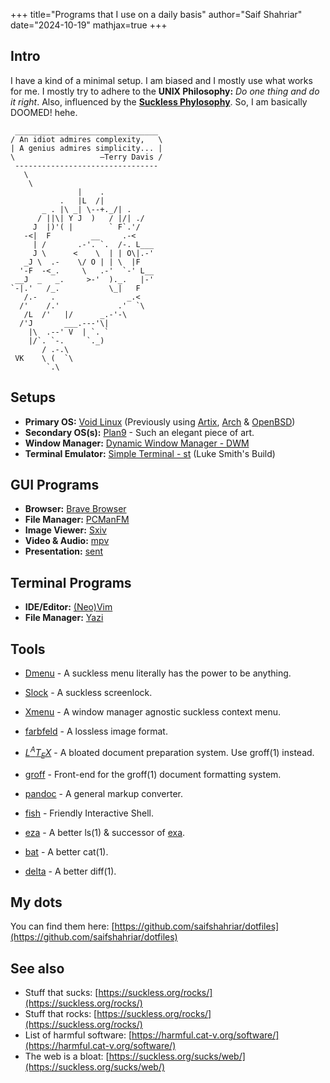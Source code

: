 +++
title="Programs that I use on a daily basis"
author="Saif Shahriar"
date="2024-10-19"
mathjax=true
+++

## Intro
I have a kind of a minimal setup. I am biased and I mostly use what works for
me. I mostly try to adhere to the **UNIX Philosophy:** *Do one thing and do it
right*. Also, influenced by the **[Suckless Phylosophy](https://suckless.org/philosophy/)**.
So, I am basically DOOMED! hehe.

```text
 ________________________________
/ An idiot admires complexity,   \
| A genius admires simplicity... |
\                   —Terry Davis /
 --------------------------------
   \
    \
               |    .
           .   |L  /|
       _ . |\ _| \--+._/| .
      / ||\| Y J  )   / |/| ./
     J  |)'( |        ` F`.'/
   -<|  F         __     .-<
     | /       .-'. `.  /-. L___
     J \      <    \  | | O\|.-'
   _J \  .-    \/ O | | \  |F
  '-F  -<_.     \   .-'  `-' L__
 __J  _   _.     >-'  )._.   |-'
`-|.'   /_.           \_|   F
   /.-   .                _.<
  /'    /.'             .'  `\
   /L  /'   |/      _.-'-\
  /'J       ___.---'\|
    |\  .--' V  | `. `
    |/`. `-.     `._)
       / .-.\
 VK    \ (  `\
        `.\
```

## Setups
- **Primary OS:** [Void Linux](https://voidlinux.org/) (Previously using [Artix](https://artixlinux.org/), [Arch](https://archlinux.org/) & [OpenBSD](https://www.openbsd.org/))
- **Secondary OS(s):** [Plan9](https://p9f.org/) - Such an elegant piece of art.
- **Window Manager:** [Dynamic Window Manager - DWM](https://github.com/saifshahriar/dwm-saif)
- **Terminal Emulator:** [Simple Terminal - st](https://github.com/saifshahriar/st) (Luke Smith's Build)

## GUI Programs
- **Browser:** [Brave Browser](https://brave.com/)
- **File Manager:** [PCManFM](https://wiki.archlinux.org/title/PCManFM)
- **Image Viewer:** [Sxiv](https://github.com/xyb3rt/sxiv)
- **Video & Audio:** [mpv](https://mpv.io/)
- **Presentation:** [sent](https://tools.suckless.org/sent/)

## Terminal Programs
- **IDE/Editor:** [(Neo)Vim](https://www.vim.org/)
- **File Manager:** [Yazi](https://github.com/sxyazi/yazi)

## Tools
- [Dmenu](https://github.com/saifshahriar/dmenu) - A suckless menu literally has the power to be anything.<br/>
- [Slock](https://tools.suckless.org/sent/) - A suckless screenlock.
- [Xmenu](https://github.com/phillbush/xmenu) - A window manager agnostic suckless context menu.
- [farbfeld](https://tools.suckless.org/farbfeld/) - A lossless image format.

- [$L^{A}T_{E}X$](https://www.latex-project.org/) - A bloated document preparation system. Use groff(1) instead.
- [groff](https://www.gnu.org/software/groff/) - Front-end for the groff(1) document formatting system.
- [pandoc](https://pandoc.org/) - A general markup converter.

- [fish](https://github.com/fish-shell/fish-shell) - Friendly Interactive Shell.
- [eza](https://github.com/eza-community/eza)  - A better ls(1) & successor of [exa](https://the.exa.website/).
- [bat](https://github.com/sharkdp/bat) - A better cat(1).
- [delta](https://github.com/dandavison/delta) - A better diff(1).

## My dots
You can find them here: [https://github.com/saifshahriar/dotfiles](https://github.com/saifshahriar/dotfiles)

## **See also**
- Stuff that sucks: [https://suckless.org/rocks/](https://suckless.org/rocks/)
- Stuff that rocks: [https://suckless.org/rocks/](https://suckless.org/rocks/)
- List of harmful software: [https://harmful.cat-v.org/software/](https://harmful.cat-v.org/software/)
- The web is a bloat: [https://suckless.org/sucks/web/](https://suckless.org/sucks/web/)
